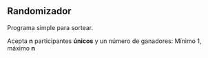 ## Randomizador

Programa simple para sortear. 

Acepta __n__ participantes __únicos__ y un número de ganadores:  Mínimo 1, máximo __n__


